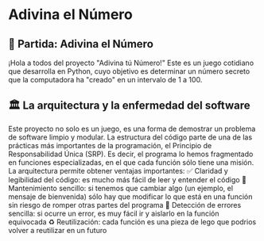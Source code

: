 # Adivina el Número
## 🎲 Partida: Adivina el Número
¡Hola a todos del proyecto "Adivina tú Número!" Este es un juego cotidiano que desarrolla en Python, cuyo objetivo es determinar un número secreto que la computadora ha "creado" en un intervalo de 1 a 100.
## 🏛️ La arquitectura y la enfermedad del software
Este proyecto no solo es un juego, es una forma de demostrar un problema de software limpio y modular. La estructura del código parte de una de las prácticas más importantes de la programación, el Principio de Responsabilidad Única (SRP).
Es decir, el programa lo hemos fragmentado en funciones especializadas, en el que cada función sólo tiene una misión. La arquitectura permite obtener ventajas importantes:
✅ Claridad y legibilidad del código: es mucho más fácil de leer y entender el código
🔧 Mantenimiento sencillo: si tenemos que cambiar algo (un ejemplo, el mensaje de bienvenida) sólo hay que modificar lo que está en una función sin riesgo 
 de romper otras partes del programa
🐞 Detección de errores sencilla: si ocurre un error, es muy fácil ir y aislarlo en la función equivocada
♻️ Reutilización: cada función es una pieza de lego que podrios volver a reutilizar en un futuro 
